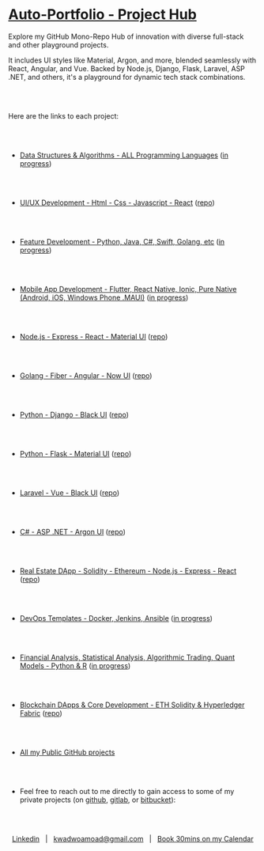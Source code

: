 

# [Auto-Portfolio - Project Hub](#)
<!-- (https://www.auto-portfolio.com) -->


Explore my GitHub Mono-Repo Hub of innovation with diverse full-stack and other playground projects. 

It includes UI styles like Material, Argon, and more, blended seamlessly with React, Angular, and Vue. Backed by Node.js, Django, Flask, Laravel, ASP .NET, and others, it's a playground for dynamic tech stack combinations. 

<br />
<br />


Here are the links to each project:

<br />
<br />

* [Data Structures & Algorithms - ALL Programming Languages](https://github.com/Amo-Addai/data-algo)  ([in progress](https://github.com/Amo-Addai/data-algo))

<br />
<br />

* [UI/UX Development - Html - Css - Javascript - React](https://github.com/Amo-Addai/ui-ux-development)  ([repo](https://github.com/Amo-Addai/ui-ux-development))

<br />
<br />

* [Feature Development - Python, Java, C#, Swift, Golang, etc](https://github.com/Amo-Addai/feature-development)  ([in progress](https://github.com/Amo-Addai/feature-development))

<br />
<br />

* [Mobile App Development - Flutter, React Native, Ionic, Pure Native (Android, iOS, Windows Phone .MAUI)](https://github.com/Amo-Addai/auto-mobile-portfolio)  ([in progress](https://github.com/Amo-Addai/auto-mobile-portfolio))

<br />
<br />

* [Node.js - Express - React - Material UI](https://github.com/Amo-Addai/nodejs-react-material-app)  ([repo](https://github.com/Amo-Addai/nodejs-react-material-app))

<br />
<br />

* [Golang - Fiber - Angular - Now UI](https://github.com/Amo-Addai/golang-angular-now-app)  ([repo](https://github.com/Amo-Addai/golang-angular-now-app))

<br />
<br />

* [Python - Django - Black UI](https://github.com/Amo-Addai/django-black-app)  ([repo](https://github.com/Amo-Addai/django-black-app))

<br />
<br />

* [Python - Flask - Material UI](https://github.com/Amo-Addai/flask-material-app)  ([repo](https://github.com/Amo-Addai/flask-material-app))

<br />
<br />

* [Laravel - Vue - Black UI](https://github.com/Amo-Addai/laravel-vue-black-app)  ([repo](https://github.com/Amo-Addai/laravel-vue-black-app))

<br />
<br />

* [C# - ASP .NET - Argon UI](https://github.com/Amo-Addai/asp-net-argon-app)  ([repo](https://github.com/Amo-Addai/asp-net-argon-app))

<br />
<br />

* [Real Estate DApp - Solidity - Ethereum - Node.js - Express - React](https://github.com/Amo-Addai/real-estate-blockchain-dapp)  ([repo](https://github.com/Amo-Addai/real-estate-blockchain-dapp))

<br />
<br />

* [DevOps Templates - Docker, Jenkins, Ansible](https://github.com/Amo-Addai/devops-ci-cd)  ([in progress](https://github.com/Amo-Addai/devops-ci-cd))

<br />
<br />

* [Financial Analysis, Statistical Analysis, Algorithmic Trading, Quant Models - Python & R](https://github.com/Amo-Addai/financial-analysis-python-r)  ([in progress](https://github.com/Amo-Addai/financial-analysis-python-r))

<br />
<br />

* [Blockchain DApps & Core Development - ETH Solidity & Hyperledger Fabric](https://github.com/Amo-Addai/blockchain-development)  ([repo](https://github.com/Amo-Addai/blockchain-development))

<br />
<br />

* [All my Public GitHub projects](https://github.com/Amo-Addai?tab=repositories)

<br />
<br />

* Feel free to reach out to me directly to gain access to some of my private projects (on [github](https://github.com/Amo-Addai/), [gitlab](https://gitlab.com/users/Mr.Amo-Addai/), or [bitbucket](https://bitbucket.org/kwadwo_amoad/)):

<br />
<br />

<p align="center">
<a href="https://www.linkedin.com/in/kwadwo-amo-addai/">Linkedin</a> &nbsp;&nbsp;|&nbsp;&nbsp; 
<a href="mailto:kwadwoamoad@gmail.com">kwadwoamoad@gmail.com</a> &nbsp;&nbsp;|&nbsp;&nbsp; 
<a href="https://calendly.com/kwadwoamoad/30min">Book 30mins on my Calendar</a>
</p>

<br />
<br />
